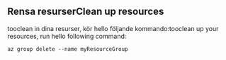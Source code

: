 ## <a name="clean-up-resources"></a><span data-ttu-id="eabe1-101">Rensa resurser</span><span class="sxs-lookup"><span data-stu-id="eabe1-101">Clean up resources</span></span>

<span data-ttu-id="eabe1-102">tooclean in dina resurser, kör hello följande kommando:</span><span class="sxs-lookup"><span data-stu-id="eabe1-102">tooclean up your resources, run hello following command:</span></span>

```azurecli-interactive
az group delete --name myResourceGroup
```
